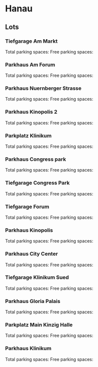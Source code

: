 # Hanau

## Lots

### Tiefgarage Am Markt

Total parking spaces: <Value topic="parken-dd/parken-dd/Hanau/hanautiefgarageammarkt/total"/>
Free parking spaces: <Value topic="parken-dd/parken-dd/Hanau/hanautiefgarageammarkt/free"/>

### Parkhaus Am Forum

Total parking spaces: <Value topic="parken-dd/parken-dd/Hanau/hanauparkhausamforum/total"/>
Free parking spaces: <Value topic="parken-dd/parken-dd/Hanau/hanauparkhausamforum/free"/>

### Parkhaus Nuernberger Strasse

Total parking spaces: <Value topic="parken-dd/parken-dd/Hanau/hanauparkhausnuernbergerstrasse/total"/>
Free parking spaces: <Value topic="parken-dd/parken-dd/Hanau/hanauparkhausnuernbergerstrasse/free"/>

### Parkhaus Kinopolis 2

Total parking spaces: <Value topic="parken-dd/parken-dd/Hanau/hanauparkhauskinopolis2/total"/>
Free parking spaces: <Value topic="parken-dd/parken-dd/Hanau/hanauparkhauskinopolis2/free"/>

### Parkplatz Klinikum

Total parking spaces: <Value topic="parken-dd/parken-dd/Hanau/hanauparkplatzklinikum/total"/>
Free parking spaces: <Value topic="parken-dd/parken-dd/Hanau/hanauparkplatzklinikum/free"/>

### Parkhaus Congress park

Total parking spaces: <Value topic="parken-dd/parken-dd/Hanau/hanauparkhauscongresspark/total"/>
Free parking spaces: <Value topic="parken-dd/parken-dd/Hanau/hanauparkhauscongresspark/free"/>

### Tiefgarage Congress Park

Total parking spaces: <Value topic="parken-dd/parken-dd/Hanau/hanautiefgaragecongresspark/total"/>
Free parking spaces: <Value topic="parken-dd/parken-dd/Hanau/hanautiefgaragecongresspark/free"/>

### Tiefgarage Forum

Total parking spaces: <Value topic="parken-dd/parken-dd/Hanau/hanautiefgarageforum/total"/>
Free parking spaces: <Value topic="parken-dd/parken-dd/Hanau/hanautiefgarageforum/free"/>

### Parkhaus Kinopolis

Total parking spaces: <Value topic="parken-dd/parken-dd/Hanau/hanauparkhauskinopolis/total"/>
Free parking spaces: <Value topic="parken-dd/parken-dd/Hanau/hanauparkhauskinopolis/free"/>

### Parkhaus City Center

Total parking spaces: <Value topic="parken-dd/parken-dd/Hanau/hanauparkhauscitycenter/total"/>
Free parking spaces: <Value topic="parken-dd/parken-dd/Hanau/hanauparkhauscitycenter/free"/>

### Tiefgarage Klinikum Sued

Total parking spaces: <Value topic="parken-dd/parken-dd/Hanau/hanautiefgarageklinikumsued/total"/>
Free parking spaces: <Value topic="parken-dd/parken-dd/Hanau/hanautiefgarageklinikumsued/free"/>

### Parkhaus Gloria Palais

Total parking spaces: <Value topic="parken-dd/parken-dd/Hanau/hanauparkhausgloriapalais/total"/>
Free parking spaces: <Value topic="parken-dd/parken-dd/Hanau/hanauparkhausgloriapalais/free"/>

### Parkplatz Main Kinzig Halle

Total parking spaces: <Value topic="parken-dd/parken-dd/Hanau/hanauparkplatzmainkinzighalle/total"/>
Free parking spaces: <Value topic="parken-dd/parken-dd/Hanau/hanauparkplatzmainkinzighalle/free"/>

### Parkhaus Klinikum

Total parking spaces: <Value topic="parken-dd/parken-dd/Hanau/hanauparkhausklinikum/total"/>
Free parking spaces: <Value topic="parken-dd/parken-dd/Hanau/hanauparkhausklinikum/free"/>

